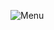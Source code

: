 ![Menu](https://user-images.githubusercontent.com/47673417/148694113-1171937b-f93b-4778-8a9d-acbbbb6d7e28.jpg)
